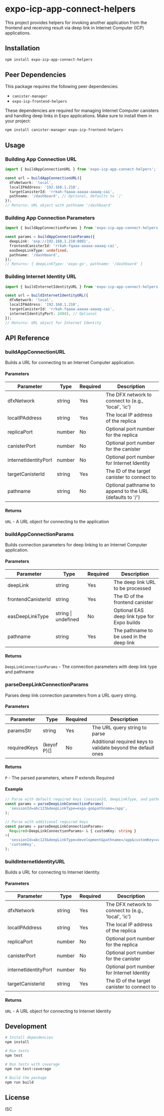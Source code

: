 # expo-icp-app-connect-helpers

This project provides helpers for invoking another application from the frontend and receiving result via deep link in Internet Computer (ICP) applications.

## Installation

```bash
npm install expo-icp-app-connect-helpers
```

## Peer Dependencies

This package requires the following peer dependencies:

- `canister-manager`
- `expo-icp-frontend-helpers`

These dependencies are required for managing Internet Computer canisters and handling deep links in Expo applications. Make sure to install them in your project:

```bash
npm install canister-manager expo-icp-frontend-helpers
```

## Usage

### Building App Connection URL

```typescript
import { buildAppConnectionURL } from 'expo-icp-app-connect-helpers';

const url = buildAppConnectionURL({
  dfxNetwork: 'local',
  localIPAddress: '192.168.1.210',
  targetCanisterId: 'rrkah-fqaaa-aaaaa-aaaaq-cai',
  pathname: '/dashboard', // Optional, defaults to '/'
});
// Returns: URL object with pathname '/dashboard'
```

### Building App Connection Parameters

```typescript
import { buildAppConnectionParams } from 'expo-icp-app-connect-helpers';

const params = buildAppConnectionParams({
  deepLink: 'exp://192.168.1.210:8081',
  frontendCanisterId: 'rrkah-fqaaa-aaaaa-aaaaq-cai',
  easDeepLinkType: undefined,
  pathname: '/dashboard',
});
// Returns: { deepLinkType: 'expo-go', pathname: '/dashboard' }
```

### Building Internet Identity URL

```typescript
import { buildInternetIdentityURL } from 'expo-icp-app-connect-helpers';

const url = buildInternetIdentityURL({
  dfxNetwork: 'local',
  localIPAddress: '192.168.1.210',
  targetCanisterId: 'rrkah-fqaaa-aaaaa-aaaaq-cai',
  internetIdentityPort: 24943, // Optional
});
// Returns: URL object for Internet Identity
```

## API Reference

### buildAppConnectionURL

Builds a URL for connecting to an Internet Computer application.

#### Parameters

| Parameter            | Type   | Required | Description                                              |
| -------------------- | ------ | -------- | -------------------------------------------------------- |
| dfxNetwork           | string | Yes      | The DFX network to connect to (e.g., 'local', 'ic')      |
| localIPAddress       | string | Yes      | The local IP address of the replica                      |
| replicaPort          | number | No       | Optional port number for the replica                     |
| canisterPort         | number | No       | Optional port number for the canister                    |
| internetIdentityPort | number | No       | Optional port number for Internet Identity               |
| targetCanisterId     | string | Yes      | The ID of the target canister to connect to              |
| pathname             | string | No       | Optional pathname to append to the URL (defaults to '/') |

#### Returns

`URL` - A URL object for connecting to the application

### buildAppConnectionParams

Builds connection parameters for deep linking to an Internet Computer application.

#### Parameters

| Parameter          | Type                | Required | Description                                 |
| ------------------ | ------------------- | -------- | ------------------------------------------- |
| deepLink           | string              | Yes      | The deep link URL to be processed           |
| frontendCanisterId | string              | Yes      | The ID of the frontend canister             |
| easDeepLinkType    | string \| undefined | No       | Optional EAS deep link type for Expo builds |
| pathname           | string              | Yes      | The pathname to be used in the deep link    |

#### Returns

`DeepLinkConnectionParams` - The connection parameters with deep link type and pathname

### parseDeepLinkConnectionParams

Parses deep link connection parameters from a URL query string.

#### Parameters

| Parameter    | Type        | Required | Description                                                  |
| ------------ | ----------- | -------- | ------------------------------------------------------------ |
| paramsStr    | string      | Yes      | The URL query string to parse                                |
| requiredKeys | (keyof P)[] | No       | Additional required keys to validate beyond the default ones |

#### Returns

`P` - The parsed parameters, where P extends Required<DeepLinkConnectionParams>

#### Example

```typescript
// Parse with default required keys (sessionId, deepLinkType, and pathname)
const params = parseDeepLinkConnectionParams(
  'sessionId=abc123&deepLinkType=expo-go&pathname=/app',
);

// Parse with additional required keys
const params = parseDeepLinkConnectionParams<
  Required<DeepLinkConnectionParams> & { customKey: string }
>(
  'sessionId=abc123&deepLinkType=development&pathname=/app&customKey=value',
  'customKey',
);
```

### buildInternetIdentityURL

Builds a URL for connecting to Internet Identity.

#### Parameters

| Parameter            | Type   | Required | Description                                         |
| -------------------- | ------ | -------- | --------------------------------------------------- |
| dfxNetwork           | string | Yes      | The DFX network to connect to (e.g., 'local', 'ic') |
| localIPAddress       | string | Yes      | The local IP address of the replica                 |
| replicaPort          | number | No       | Optional port number for the replica                |
| canisterPort         | number | No       | Optional port number for the canister               |
| internetIdentityPort | number | No       | Optional port number for Internet Identity          |
| targetCanisterId     | string | Yes      | The ID of the target canister to connect to         |

#### Returns

`URL` - A URL object for connecting to Internet Identity

## Development

```bash
# Install dependencies
npm install

# Run tests
npm test

# Run tests with coverage
npm run test:coverage

# Build the package
npm run build
```

## License

ISC
